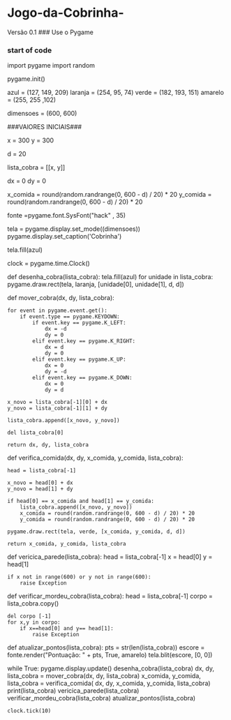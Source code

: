 # Jogo-da-Cobrinha-
Versão 0.1 ### Use o Pygame

### start of code ###

import pygame
import random


pygame.init()

azul = (127, 149, 209)
laranja = (254, 95, 74)
verde = (182, 193, 151)
amarelo = (255, 255 ,102)

dimensoes = (600, 600)

###VAlORES INICIAIS###

x = 300
y = 300

d = 20

lista_cobra = [[x, y]]

dx = 0
dy = 0

x_comida = round(random.randrange(0, 600 - d) / 20) * 20
y_comida = round(random.randrange(0, 600 - d) / 20) * 20

fonte =pygame.font.SysFont("hack" , 35)

tela = pygame.display.set_mode((dimensoes))
pygame.display.set_caption('Cobrinha')

tela.fill(azul)

clock = pygame.time.Clock()


def desenha_cobra(lista_cobra):
    tela.fill(azul)
    for unidade in lista_cobra:
        pygame.draw.rect(tela, laranja, [unidade[0], unidade[1], d, d])


def mover_cobra(dx, dy, lista_cobra):

    for event in pygame.event.get():
        if event.type == pygame.KEYDOWN:
            if event.key == pygame.K_LEFT:
                dx = -d
                dy = 0
            elif event.key == pygame.K_RIGHT:
                dx = d
                dy = 0
            elif event.key == pygame.K_UP:
                dx = 0
                dy = -d
            elif event.key == pygame.K_DOWN:
                dx = 0
                dy = d

    x_novo = lista_cobra[-1][0] + dx
    y_novo = lista_cobra[-1][1] + dy

    lista_cobra.append([x_novo, y_novo])

    del lista_cobra[0]

    return dx, dy, lista_cobra


def verifica_comida(dx, dy, x_comida, y_comida, lista_cobra):

    head = lista_cobra[-1]

    x_novo = head[0] + dx
    y_novo = head[1] + dy

    if head[0] == x_comida and head[1] == y_comida:
        lista_cobra.append([x_novo, y_novo])
        x_comida = round(random.randrange(0, 600 - d) / 20) * 20
        y_comida = round(random.randrange(0, 600 - d) / 20) * 20

    pygame.draw.rect(tela, verde, [x_comida, y_comida, d, d])

    return x_comida, y_comida, lista_cobra


def vericica_parede(lista_cobra):
    head = lista_cobra[-1]
    x = head[0]
    y = head[1]

    if x not in range(600) or y not in range(600):
        raise Exception

def verificar_mordeu_cobra(lista_cobra):
    head = lista_cobra[-1]
    corpo = lista_cobra.copy()

    del corpo [-1]
    for x,y in corpo:
        if x==head[0] and y== head[1]:
            raise Exception

def atualizar_pontos(lista_cobra):
    pts = str(len(lista_cobra))
    escore = fonte.render("Pontuação: " + pts, True, amarelo)
    tela.blit(escore, [0, 0])

while True:
    pygame.display.update()
    desenha_cobra(lista_cobra)
    dx, dy, lista_cobra = mover_cobra(dx, dy, lista_cobra)
    x_comida, y_comida, lista_cobra = verifica_comida(
        dx, dy, x_comida, y_comida, lista_cobra)
    print(lista_cobra)
    vericica_parede(lista_cobra)
    verificar_mordeu_cobra(lista_cobra)
    atualizar_pontos(lista_cobra)

    clock.tick(10)
